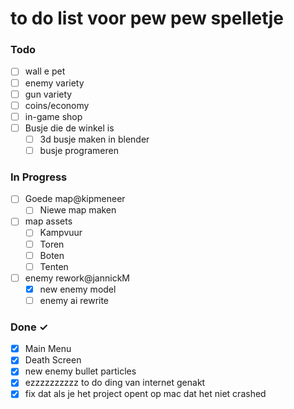 # to do list voor pew pew spelletje

### Todo

- [ ] wall e pet
- [ ] enemy variety
- [ ] gun variety
- [ ] coins/economy
- [ ] in-game shop
- [ ] Busje die de winkel is
  - [ ] 3d busje maken in blender
  - [ ] busje programeren 

### In Progress

- [ ] Goede map@kipmeneer
  - [ ] Niewe map maken
- [ ] map assets
  - [ ] Kampvuur
  - [ ]  Toren
  - [ ]  Boten
  - [ ]  Tenten
 
- [ ] enemy rework@jannickM
  - [x] new enemy model
  - [ ] enemy ai rewrite

### Done ✓
- [x] Main Menu
- [x] Death Screen 
- [x] new enemy bullet particles
- [x] ezzzzzzzzzz to do ding van internet genakt
- [x] fix dat als je het project opent op mac dat het niet crashed
